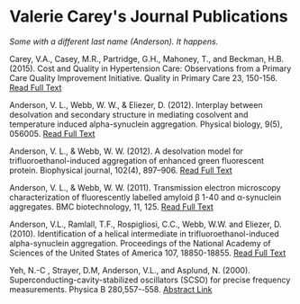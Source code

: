 # Valerie Carey's Journal Publications

*Some with a different last name (Anderson).  It happens.*


Carey, V.A., Casey, M.R., Partridge, G.H., Mahoney, T., and Beckman, H.B. (2015).  Cost and Quality in Hypertension Care: Observations from a Primary Care Quality Improvement Initiative.  Quality in Primary Care 23, 150-156. [Read Full Text](https://www.researchgate.net/publication/277247984_Cost_and_Quality_in_Hypertension_Care_Observations_from_a_Primary_Care_Quality_Improvement_Initiative)

Anderson, V. L., Webb, W. W., & Eliezer, D. (2012). Interplay between desolvation and secondary structure in mediating cosolvent and temperature induced alpha-synuclein aggregation. Physical biology, 9(5), 056005.  [Read Full Text](https://pmc.ncbi.nlm.nih.gov/articles/PMC3588587/)

Anderson, V. L., & Webb, W. W. (2012). A desolvation model for trifluoroethanol-induced aggregation of enhanced green fluorescent protein. Biophysical journal, 102(4), 897–906. [Read Full Text](https://pmc.ncbi.nlm.nih.gov/articles/PMC3283811/)

Anderson, V. L., & Webb, W. W. (2011). Transmission electron microscopy characterization of fluorescently labelled amyloid β 1-40 and α-synuclein aggregates. BMC biotechnology, 11, 125. [Read Full Text](https://pubmed.ncbi.nlm.nih.gov/22182687/)

Anderson, V.L., Ramlall, T.F., Rospigliosi, C.C., Webb, W.W. and Eliezer, D. (2010). Identification of a helical intermediate in trifluoroethanol-induced alpha-synuclein aggregation. Proceedings of the National Academy of Sciences of the United States of America 107, 18850-18855. [Read Full Text](https://www.pnas.org/doi/10.1073/pnas.1012336107)

Yeh, N.-C , Strayer, D.M, Anderson, V.L., and Asplund, N. (2000).
Superconducting-cavity-stabilized oscillators (SCSO) for precise frequency measurements. Physica B 280,557-­‐558. [Abstract Link](https://www.sciencedirect.com/science/article/abs/pii/S0921452699018633)



